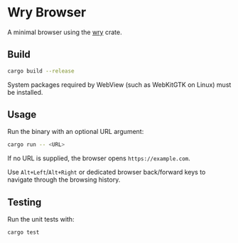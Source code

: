 # Wry Browser

A minimal browser using the [wry](https://crates.io/crates/wry) crate.

## Build

```bash
cargo build --release
```

System packages required by WebView (such as WebKitGTK on Linux) must be installed.

## Usage

Run the binary with an optional URL argument:

```bash
cargo run -- <URL>
```

If no URL is supplied, the browser opens `https://example.com`.

Use `Alt+Left`/`Alt+Right` or dedicated browser back/forward keys to navigate
through the browsing history.

## Testing

Run the unit tests with:

```bash
cargo test
```
